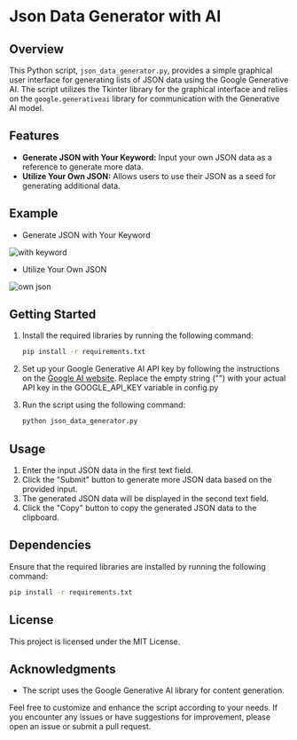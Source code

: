 # Json Data Generator with AI

## Overview

This Python script, `json_data_generator.py`, provides a simple graphical user interface for generating lists of JSON data using the Google Generative AI. The script utilizes the Tkinter library for the graphical interface and relies on the `google.generativeai` library for communication with the Generative AI model.

## Features
- **Generate JSON with Your Keyword:** Input your own JSON data as a reference to generate more data.
- **Utilize Your Own JSON:** Allows users to use their JSON as a seed for generating additional data.

## Example
- Generate JSON with Your Keyword

![with keyword](https://github.com/Mini-Mark/json-data-generator-with-ai/blob/main/example_images/keyword.png?raw=true)

- Utilize Your Own JSON

![own json](https://github.com/Mini-Mark/json-data-generator-with-ai/blob/main/example_images/json.png?raw=true)

## Getting Started

1. Install the required libraries by running the following command:

    ```bash
    pip install -r requirements.txt
    ```

2. Set up your Google Generative AI API key by following the instructions on the [Google AI website](https://ai.google.dev/tutorials/setup). Replace the empty string ("") with your actual API key in the GOOGLE_API_KEY variable in config.py

3. Run the script using the following command:

    ```bash
    python json_data_generator.py
    ```

## Usage

1. Enter the input JSON data in the first text field.
2. Click the "Submit" button to generate more JSON data based on the provided input.
3. The generated JSON data will be displayed in the second text field.
4. Click the "Copy" button to copy the generated JSON data to the clipboard.

## Dependencies

Ensure that the required libraries are installed by running the following command:

```bash
pip install -r requirements.txt
```

## License
This project is licensed under the MIT License.

## Acknowledgments
- The script uses the Google Generative AI library for content generation.

Feel free to customize and enhance the script according to your needs. If you encounter any issues or have suggestions for improvement, please open an issue or submit a pull request.

